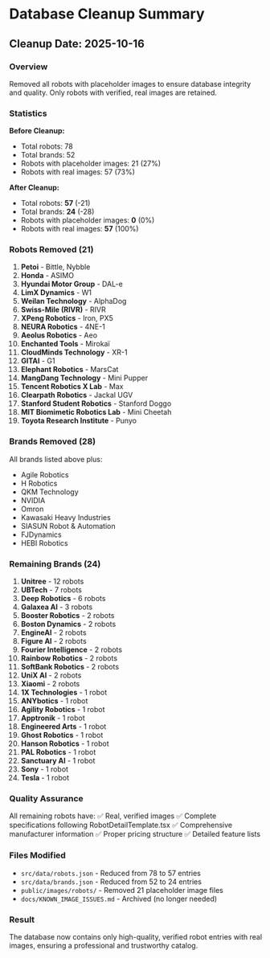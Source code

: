 # Database Cleanup Summary

## Cleanup Date: 2025-10-16

### Overview
Removed all robots with placeholder images to ensure database integrity and quality. Only robots with verified, real images are retained.

### Statistics

**Before Cleanup:**
- Total robots: 78
- Total brands: 52
- Robots with placeholder images: 21 (27%)
- Robots with real images: 57 (73%)

**After Cleanup:**
- Total robots: **57** (-21)
- Total brands: **24** (-28)
- Robots with placeholder images: **0** (0%)
- Robots with real images: **57** (100%)

### Robots Removed (21)

1. **Petoi** - Bittle, Nybble
2. **Honda** - ASIMO
3. **Hyundai Motor Group** - DAL-e
4. **LimX Dynamics** - W1
5. **Weilan Technology** - AlphaDog
6. **Swiss-Mile (RIVR)** - RIVR
7. **XPeng Robotics** - Iron, PX5
8. **NEURA Robotics** - 4NE-1
9. **Aeolus Robotics** - Aeo
10. **Enchanted Tools** - Mirokaï
11. **CloudMinds Technology** - XR-1
12. **GITAI** - G1
13. **Elephant Robotics** - MarsCat
14. **MangDang Technology** - Mini Pupper
15. **Tencent Robotics X Lab** - Max
16. **Clearpath Robotics** - Jackal UGV
17. **Stanford Student Robotics** - Stanford Doggo
18. **MIT Biomimetic Robotics Lab** - Mini Cheetah
19. **Toyota Research Institute** - Punyo

### Brands Removed (28)

All brands listed above plus:
- Agile Robotics
- H Robotics
- QKM Technology
- NVIDIA
- Omron
- Kawasaki Heavy Industries
- SIASUN Robot & Automation
- FJDynamics
- HEBI Robotics

### Remaining Brands (24)

1. **Unitree** - 12 robots
2. **UBTech** - 7 robots
3. **Deep Robotics** - 6 robots
4. **Galaxea AI** - 3 robots
5. **Booster Robotics** - 2 robots
6. **Boston Dynamics** - 2 robots
7. **EngineAI** - 2 robots
8. **Figure AI** - 2 robots
9. **Fourier Intelligence** - 2 robots
10. **Rainbow Robotics** - 2 robots
11. **SoftBank Robotics** - 2 robots
12. **UniX AI** - 2 robots
13. **Xiaomi** - 2 robots
14. **1X Technologies** - 1 robot
15. **ANYbotics** - 1 robot
16. **Agility Robotics** - 1 robot
17. **Apptronik** - 1 robot
18. **Engineered Arts** - 1 robot
19. **Ghost Robotics** - 1 robot
20. **Hanson Robotics** - 1 robot
21. **PAL Robotics** - 1 robot
22. **Sanctuary AI** - 1 robot
23. **Sony** - 1 robot
24. **Tesla** - 1 robot

### Quality Assurance

All remaining robots have:
✅ Real, verified images
✅ Complete specifications following RobotDetailTemplate.tsx
✅ Comprehensive manufacturer information
✅ Proper pricing structure
✅ Detailed feature lists

### Files Modified

- `src/data/robots.json` - Reduced from 78 to 57 entries
- `src/data/brands.json` - Reduced from 52 to 24 entries
- `public/images/robots/` - Removed 21 placeholder image files
- `docs/KNOWN_IMAGE_ISSUES.md` - Archived (no longer needed)

### Result

The database now contains only high-quality, verified robot entries with real images, ensuring a professional and trustworthy catalog.
